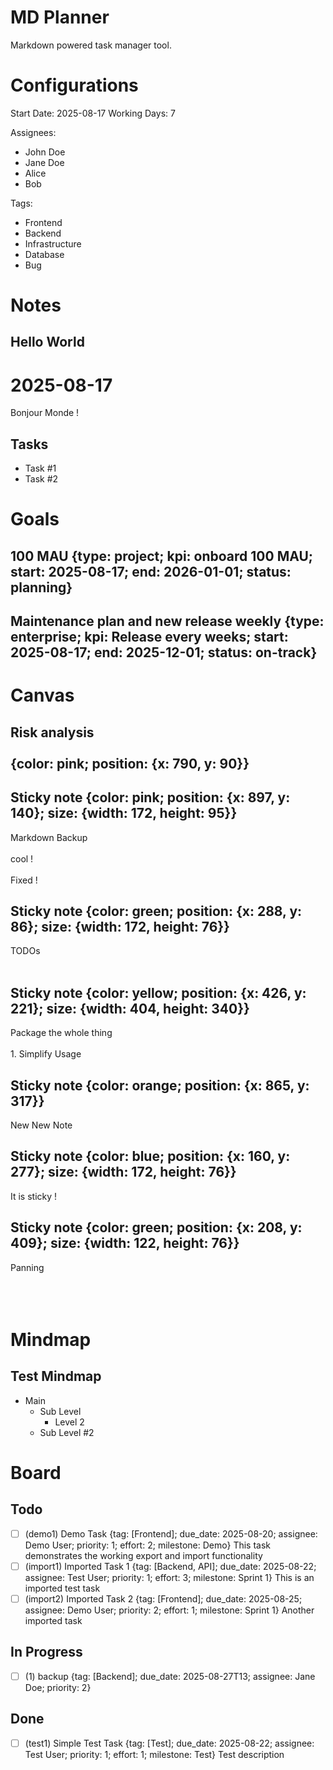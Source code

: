 # MD Planner

Markdown powered task manager tool.

<!-- Configurations -->
# Configurations

Start Date: 2025-08-17
Working Days: 7

Assignees:
- John Doe
- Jane Doe
- Alice
- Bob

Tags:
- Frontend
- Backend
- Infrastructure
- Database
- Bug

<!-- Notes -->
# Notes

## Hello World

<!-- id: note_1 -->
# 2025-08-17

Bonjour Monde !

## Tasks

- Task #1
- Task #2

<!-- Goals -->
# Goals

## 100 MAU {type: project; kpi: onboard 100 MAU; start: 2025-08-17; end: 2026-01-01; status: planning}

<!-- id: goal_1 -->
## Maintenance plan and new release weekly {type: enterprise; kpi: Release every weeks; start: 2025-08-17; end: 2025-12-01; status: on-track}

<!-- id: goal_2 -->


<!-- Canvas -->
# Canvas

## Risk analysis<br><br> {color: pink; position: {x: 790, y: 90}}

<!-- id: sticky_note_1 -->

## Sticky note {color: pink; position: {x: 897, y: 140}; size: {width: 172, height: 95}}

<!-- id: sticky_note_2 -->
Markdown Backup<br><br>cool !<br><br>Fixed !<br>

## Sticky note {color: green; position: {x: 288, y: 86}; size: {width: 172, height: 76}}

<!-- id: sticky_note_3 -->
TODOs<br><br>

## Sticky note {color: yellow; position: {x: 426, y: 221}; size: {width: 404, height: 340}}

<!-- id: sticky_note_4 -->
Package the whole thing<br><br>1. Simplify Usage<br>

## Sticky note {color: orange; position: {x: 865, y: 317}}

<!-- id: sticky_note_5 -->
New New Note<br>

## Sticky note {color: blue; position: {x: 160, y: 277}; size: {width: 172, height: 76}}

<!-- id: sticky_note_6 -->
It is sticky !<br>

## Sticky note {color: green; position: {x: 208, y: 409}; size: {width: 122, height: 76}}

<!-- id: sticky_note_7 -->
Panning<br><br><br><br>

<!-- Mindmap -->
# Mindmap

## Test Mindmap

<!-- id: mindmap_1 -->

- Main
  - Sub Level
    - Level 2
  - Sub Level #2

<!-- Board -->
# Board

## Todo

- [ ] (demo1) Demo Task {tag: [Frontend]; due_date: 2025-08-20; assignee: Demo User; priority: 1; effort: 2; milestone: Demo}
  This task demonstrates the working export and import functionality
- [ ] (import1) Imported Task 1 {tag: [Backend, API]; due_date: 2025-08-22; assignee: Test User; priority: 1; effort: 3; milestone: Sprint 1}
  This is an imported test task
- [ ] (import2) Imported Task 2 {tag: [Frontend]; due_date: 2025-08-25; assignee: Demo User; priority: 2; effort: 1; milestone: Sprint 1}
  Another imported task

## In Progress

- [ ] (1) backup {tag: [Backend]; due_date: 2025-08-27T13; assignee: Jane Doe; priority: 2}

## Done

- [ ] (test1) Simple Test Task {tag: [Test]; due_date: 2025-08-22; assignee: Test User; priority: 1; effort: 1; milestone: Test}
  Test description
